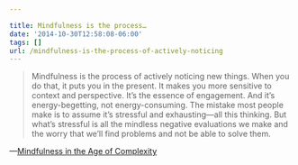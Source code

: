 ```yaml
---

title: Mindfulness is the process…
date: '2014-10-30T12:58:08-06:00'
tags: []
url: /mindfulness-is-the-process-of-actively-noticing
---
```

<blockquote>Mindfulness is the process of actively noticing new things. When you do that, it puts you in the present. It makes you more sensitive to context and perspective. It’s the essence of engagement. And it’s energy-begetting, not energy-consuming. The mistake most people make is to assume it’s stressful and exhausting—all this thinking. But what’s stressful is all the mindless negative evaluations we make and the worry that we’ll find problems and not be able to solve them.</blockquote>&#8212;<a href="http://hbr.org/2014/03/mindfulness-in-the-age-of-complexity/ar/1##Mindfulness+is+the+process+of+actively+noticing+new+things.+When+you+do+that%2C+it+puts+you+in+the+present.+It+makes+you+more+sensitive+to+context+and+perspective.+It%E2%80%99s+the+essence+of+engagement.+And+it%E2%80%99s+energy-begetting%2C+not+energy-consuming.+The+mistake+most+people+make+is+to+assume+it%E2%80%99s+stressful+and+exhausting%E2%80%94all+this+thinking.+But+what%E2%80%99s+stressful+is+all+the+mindless+negative+evaluations+we+make+and+the+worry+that+we%E2%80%99ll+find+problems+and+not+be+able+to+solve+them." target="_blank">Mindfulness in the Age of Complexity</a>
